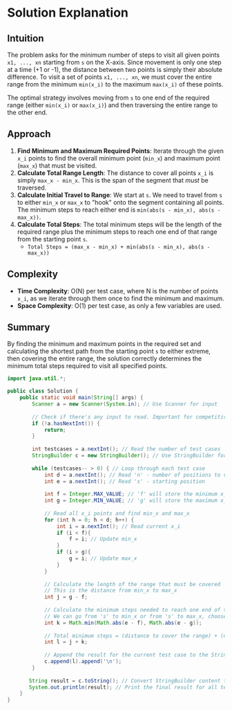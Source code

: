 # Solution Explanation

## Intuition
The problem asks for the minimum number of steps to visit all given points `x1, ..., xn` starting from `s` on the X-axis. Since movement is only one step at a time (+1 or -1), the distance between two points is simply their absolute difference. To visit a set of points `x1, ..., xn`, we must cover the entire range from the minimum `min(x_i)` to the maximum `max(x_i)` of these points.

The optimal strategy involves moving from `s` to one end of the required range (either `min(x_i)` or `max(x_i)`) and then traversing the entire range to the other end.

## Approach
1.  **Find Minimum and Maximum Required Points**: Iterate through the given `x_i` points to find the overall minimum point (`min_x`) and maximum point (`max_x`) that must be visited.
2.  **Calculate Total Range Length**: The distance to cover all points `x_i` is simply `max_x - min_x`. This is the span of the segment that *must* be traversed.
3.  **Calculate Initial Travel to Range**: We start at `s`. We need to travel from `s` to either `min_x` or `max_x` to "hook" onto the segment containing all points. The minimum steps to reach either end is `min(abs(s - min_x), abs(s - max_x))`.
4.  **Calculate Total Steps**: The total minimum steps will be the length of the required range plus the minimum steps to reach one end of that range from the starting point `s`.
    *   `Total Steps = (max_x - min_x) + min(abs(s - min_x), abs(s - max_x))`

## Complexity
-   **Time Complexity**: O(N) per test case, where N is the number of points `x_i`, as we iterate through them once to find the minimum and maximum.
-   **Space Complexity**: O(1) per test case, as only a few variables are used.

## Summary
By finding the minimum and maximum points in the required set and calculating the shortest path from the starting point `s` to either extreme, then covering the entire range, the solution correctly determines the minimum total steps required to visit all specified points.

```java
import java.util.*;

public class Solution {
    public static void main(String[] args) {
        Scanner a = new Scanner(System.in); // Use Scanner for input
        
        // Check if there's any input to read. Important for competitive programming to prevent EOF issues.
        if (!a.hasNextInt()) {
            return;
        }
        
        int testcases = a.nextInt(); // Read the number of test cases
        StringBuilder c = new StringBuilder(); // Use StringBuilder for efficient output concatenation
        
        while (testcases-- > 0) { // Loop through each test case
            int d = a.nextInt(); // Read 'n' - number of positions to visit
            int e = a.nextInt(); // Read 's' - starting position
            
            int f = Integer.MAX_VALUE; // 'f' will store the minimum x_i (min_x)
            int g = Integer.MIN_VALUE; // 'g' will store the maximum x_i (max_x)
            
            // Read all x_i points and find min_x and max_x
            for (int h = 0; h < d; h++) {
                int i = a.nextInt(); // Read current x_i
                if (i < f){
                    f = i; // Update min_x
                }
                if (i > g){
                    g = i; // Update max_x
                } 
            }
            
            // Calculate the length of the range that must be covered
            // This is the distance from min_x to max_x
            int j = g - f; 
            
            // Calculate the minimum steps needed to reach one end of the range [min_x, max_x] from 's'
            // We can go from 's' to min_x or from 's' to max_x, choose the shorter path.
            int k = Math.min(Math.abs(e - f), Math.abs(e - g));
            
            // Total minimum steps = (distance to cover the range) + (distance to reach the range from 's')
            int l = j + k;
            
            // Append the result for the current test case to the StringBuilder
            c.append(l).append('\n');
        }
       
       String result = c.toString(); // Convert StringBuilder content to String
       System.out.println(result); // Print the final result for all test cases
    }
}
```
